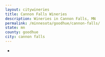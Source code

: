 ```yaml
---
layout: citywineries
title: Cannon Falls Wineries
description: Wineries in Cannon Falls, MN
permalink: /minnesota/goodhue/cannon-falls/
state: mn
county: goodhue
city: cannon falls
---
```

-
